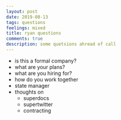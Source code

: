 ```yaml
---
layout: post
date: 2019-08-13
tags: questions
feelings: mixed
title: ryan questions
comments: true
description: some quetsions ahread of call
---
```


- is this a formal company?
- what are your plans? 
- what are you hiring for?
- how do you work together
- state manager
- thoughts on
  - superdocs
  - supertwitter
  - contracting
 
